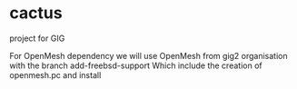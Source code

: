 # cactus
project for GIG 

For OpenMesh dependency we will use
OpenMesh from gig2 organisation with the branch add-freebsd-support
Which include the creation of openmesh.pc and install
